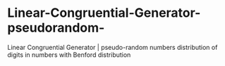 # Linear-Congruential-Generator-pseudorandom-
Linear Congruential Generator | pseudo-random numbers distribution of digits in numbers with Benford distribution
